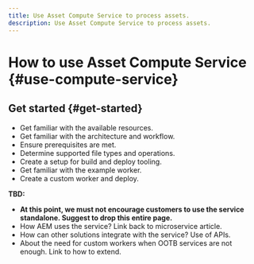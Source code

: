 ```yaml
---
title: Use Asset Compute Service to process assets.
description: Use Asset Compute Service to process assets.
---
```


# How to use Asset Compute Service {#use-compute-service}

## Get started {#get-started}

* Get familiar with the available resources.
* Get familiar with the architecture and workflow.
* Ensure prerequisites are met.
* Determine supported file types and operations.
* Create a setup for build and deploy tooling.
* Get familiar with the example worker.
* Create a custom worker and deploy.

**TBD:**

* **At this point, we must not encourage customers to use the service standalone. Suggest to drop this entire page.**
* How AEM uses the service? Link back to microservice article.
* How can other solutions integrate with the service? Use of APIs.
* About the need for custom workers when OOTB services are not enough. Link to how to extend.
